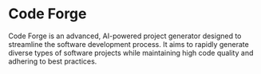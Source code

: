 # Code Forge
Code Forge is an advanced, AI-powered project generator designed to streamline the software development process. It aims to rapidly generate diverse types of software projects while maintaining high code quality and adhering to best practices.
